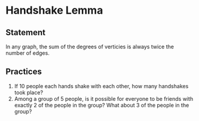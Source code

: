 # Handshake Lemma

## Statement

In any graph, the sum of the degrees of verticies is always twice the number of edges.

## Practices

1. If 10 people each hands shake with each other, how many handshakes took place?
1. Among a group of 5 people, is it possible for everyone to be friends with exactly 2 of the people in the group? What about 3 of the people in the group?